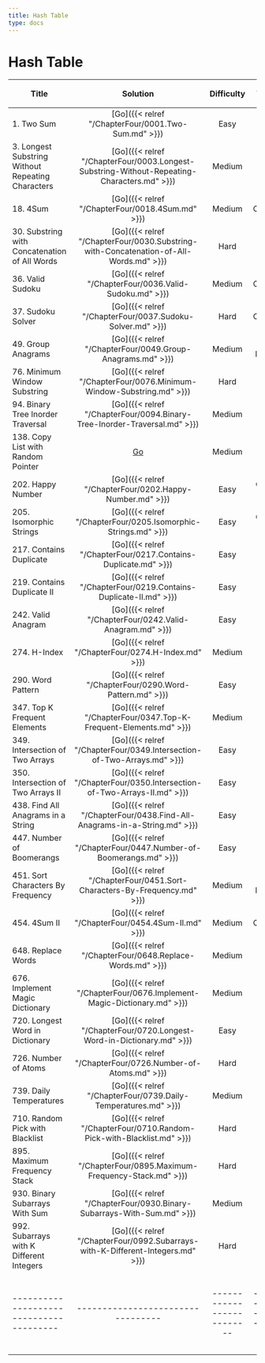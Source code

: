 ```yaml
---
title: Hash Table
type: docs
---
```


# Hash Table

| Title | Solution | Difficulty | Time | Space |收藏| 
| ----- | :--------: | :----------: | :----: | :-----: | :-----: |
|1. Two Sum | [Go]({{< relref "/ChapterFour/0001.Two-Sum.md" >}})| Easy | O(n)| O(n)||
|3. Longest Substring Without Repeating Characters  | [Go]({{< relref "/ChapterFour/0003.Longest-Substring-Without-Repeating-Characters.md" >}})| Medium | O(n)| O(1)|❤️|
|18. 4Sum  | [Go]({{< relref "/ChapterFour/0018.4Sum.md" >}})| Medium | O(n^3)| O(n^2)|❤️|
|30. Substring with Concatenation of All Words | [Go]({{< relref "/ChapterFour/0030.Substring-with-Concatenation-of-All-Words.md" >}})| Hard | O(n)| O(n)|❤️|
|36. Valid Sudoku | [Go]({{< relref "/ChapterFour/0036.Valid-Sudoku.md" >}})| Medium | O(n^2)| O(n^2)||
|37. Sudoku Solver  | [Go]({{< relref "/ChapterFour/0037.Sudoku-Solver.md" >}})| Hard | O(n^2)| O(n^2)|❤️|
|49. Group Anagrams | [Go]({{< relref "/ChapterFour/0049.Group-Anagrams.md" >}})| Medium | O(n log n)| O(n)||
|76. Minimum Window Substring | [Go]({{< relref "/ChapterFour/0076.Minimum-Window-Substring.md" >}})| Hard | O(n)| O(n)|❤️|
|94. Binary Tree Inorder Traversal | [Go]({{< relref "/ChapterFour/0094.Binary-Tree-Inorder-Traversal.md" >}})| Medium | O(n)| O(1)||
|138. Copy List with Random Pointer | [Go]()| Medium | O(n)| O(1)||
|202. Happy Number | [Go]({{< relref "/ChapterFour/0202.Happy-Number.md" >}})| Easy | O(log n)| O(1)||
|205. Isomorphic Strings  | [Go]({{< relref "/ChapterFour/0205.Isomorphic-Strings.md" >}})| Easy | O(log n)| O(n)||
|217. Contains Duplicate  | [Go]({{< relref "/ChapterFour/0217.Contains-Duplicate.md" >}})| Easy | O(n)| O(n)||
|219. Contains Duplicate II  | [Go]({{< relref "/ChapterFour/0219.Contains-Duplicate-II.md" >}})| Easy | O(n)| O(n)||
|242. Valid Anagram  | [Go]({{< relref "/ChapterFour/0242.Valid-Anagram.md" >}})| Easy | O(n)| O(n) ||
|274. H-Index  | [Go]({{< relref "/ChapterFour/0274.H-Index.md" >}})| Medium |  O(n)| O(n) ||
|290. Word Pattern | [Go]({{< relref "/ChapterFour/0290.Word-Pattern.md" >}})| Easy |  O(n)| O(n) ||
|347. Top K Frequent Elements  | [Go]({{< relref "/ChapterFour/0347.Top-K-Frequent-Elements.md" >}})| Medium |  O(n)| O(n) ||
|349. Intersection of Two Arrays  | [Go]({{< relref "/ChapterFour/0349.Intersection-of-Two-Arrays.md" >}})| Easy | O(n)| O(n) ||
|350. Intersection of Two Arrays II | [Go]({{< relref "/ChapterFour/0350.Intersection-of-Two-Arrays-II.md" >}})| Easy | O(n)| O(n) ||
|438. Find All Anagrams in a String | [Go]({{< relref "/ChapterFour/0438.Find-All-Anagrams-in-a-String.md" >}})| Easy | O(n)| O(1) ||
|447. Number of Boomerangs | [Go]({{< relref "/ChapterFour/0447.Number-of-Boomerangs.md" >}})| Easy | O(n)| O(1) ||
|451. Sort Characters By Frequency  | [Go]({{< relref "/ChapterFour/0451.Sort-Characters-By-Frequency.md" >}})| Medium | O(n log n)| O(1) ||
|454. 4Sum II | [Go]({{< relref "/ChapterFour/0454.4Sum-II.md" >}})| Medium | O(n^2)| O(n) ||
|648. Replace Words  | [Go]({{< relref "/ChapterFour/0648.Replace-Words.md" >}})| Medium | O(n)| O(n) ||
|676. Implement Magic Dictionary | [Go]({{< relref "/ChapterFour/0676.Implement-Magic-Dictionary.md" >}})| Medium | O(n)| O(n) ||
|720. Longest Word in Dictionary | [Go]({{< relref "/ChapterFour/0720.Longest-Word-in-Dictionary.md" >}})| Easy | O(n)| O(n) ||
|726. Number of Atoms  | [Go]({{< relref "/ChapterFour/0726.Number-of-Atoms.md" >}})| Hard | O(n)| O(n) |❤️|
|739. Daily Temperatures | [Go]({{< relref "/ChapterFour/0739.Daily-Temperatures.md" >}})| Medium | O(n)| O(n) ||
|710. Random Pick with Blacklist | [Go]({{< relref "/ChapterFour/0710.Random-Pick-with-Blacklist.md" >}})| Hard | O(n)| O(n)  ||
|895. Maximum Frequency Stack | [Go]({{< relref "/ChapterFour/0895.Maximum-Frequency-Stack.md" >}})| Hard | O(n)| O(n)  ||
|930. Binary Subarrays With Sum | [Go]({{< relref "/ChapterFour/0930.Binary-Subarrays-With-Sum.md" >}})| Medium | O(n)| O(n)  |❤️|
|992. Subarrays with K Different Integers | [Go]({{< relref "/ChapterFour/0992.Subarrays-with-K-Different-Integers.md" >}})| Hard | O(n)| O(n)  |❤️|
|---------------------------------------|---------------------------------|--------------------------|-----------------------|-----------|--------|